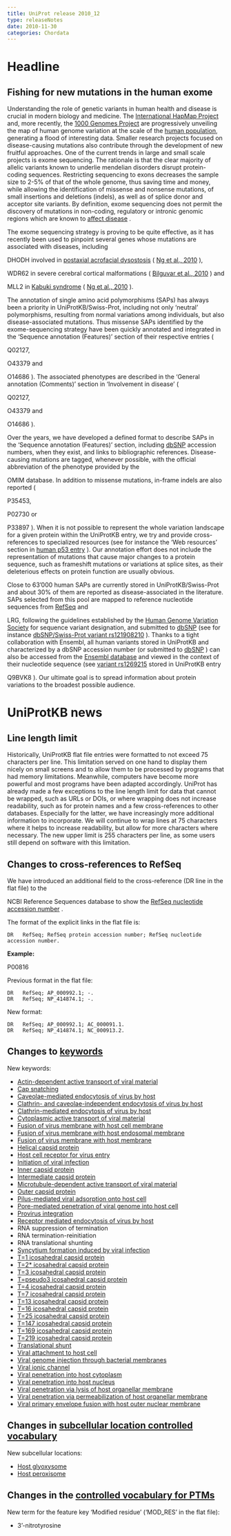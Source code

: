 ```yaml
---
title: UniProt release 2010_12
type: releaseNotes
date: 2010-11-30
categories: Chordata
---
```


# Headline

## Fishing for new mutations in the human exome

Understanding the role of genetic variants in human health and disease is crucial in modern biology and medicine. The [International HapMap Project](http://hapmap.ncbi.nlm.nih.gov/index.html.en) and, more recently, the [1000 Genomes Project](http://www.1000genomes.org/) are progressively unveiling the map of human genome variation at the scale of the [human population](http://www.ncbi.nlm.nih.gov/pubmed/20981092), generating a flood of interesting data. Smaller research projects focused on disease-causing mutations also contribute through the development of new fruitful approaches. One of the current trends in large and small scale projects is exome sequencing. The rationale is that the clear majority of allelic variants known to underlie mendelian disorders disrupt protein-coding sequences. Restricting sequencing to exons decreases the sample size to 2-5% of that of the whole genome, thus saving time and money, while allowing the identification of missense and nonsense mutations, of small insertions and deletions (indels), as well as of splice donor and acceptor site variants. By definition, exome sequencing does not permit the discovery of mutations in non-coding, regulatory or intronic genomic regions which are known to [affect disease](http://www.ncbi.nlm.nih.gov/pubmed/20506564) .

The exome sequencing strategy is proving to be quite effective, as it has recently been used to pinpoint several genes whose mutations are associated with diseases, including

DHODH involved in [postaxial acrofacial dysostosis](http://www.ncbi.nlm.nih.gov/omim/263750 "POADS") ( [Ng et al., 2010](http://www.ncbi.nlm.nih.gov/pubmed/19915526) ),

WDR62 in severe cerebral cortical malformations ( [Bilguvar et al., 2010](http://www.ncbi.nlm.nih.gov/pubmed/20729831) ) and

MLL2 in [Kabuki syndrome](http://www.ncbi.nlm.nih.gov/omim/147920 "KABS") ( [Ng et al., 2010](http://www.ncbi.nlm.nih.gov/pubmed/20711175) ).

The annotation of single amino acid polymorphisms (SAPs) has always been a priority in UniProtKB/Swiss-Prot, including not only ‘neutral’ polymorphisms, resulting from normal variations among individuals, but also disease-associated mutations. Thus missense SAPs identified by the exome-sequencing strategy have been quickly annotated and integrated in the ‘Sequence annotation (Features)’ section of their respective entries (

Q02127,

O43379 and

O14686 ). The associated phenotypes are described in the ‘General annotation (Comments)’ section in ‘Involvement in disease’ (

Q02127,

O43379 and

O14686 ).

Over the years, we have developed a defined format to describe SAPs in the ‘Sequence annotation (Features)’ section, including [dbSNP](http://www.ncbi.nlm.nih.gov/projects/SNP/) accession numbers, when they exist, and links to bibliographic references. Disease-causing mutations are tagged, whenever possible, with the official abbreviation of the phenotype provided by the

OMIM database. In addition to missense mutations, in-frame indels are also reported (

P35453,

P02730 or

P33897 ). When it is not possible to represent the whole variation landscape for a given protein within the UniProtKB entry, we try and provide cross-references to specialized resources (see for instance the ‘Web resources’ section in [human p53 entry](http://www.uniprot.org/uniprot/P04637#section_web) ). Our annotation effort does not include the representation of mutations that cause major changes to a protein sequence, such as frameshift mutations or variations at splice sites, as their deleterious effects on protein function are usually obvious.

Close to 63’000 human SAPs are currently stored in UniProtKB/Swiss-Prot and about 30% of them are reported as disease-associated in the literature. SAPs selected from this pool are mapped to reference nucleotide sequences from [RefSeq](http://www.ncbi.nlm.nih.gov/RefSeq/) and

LRG, following the guidelines established by the [Human Genome Variation Society](http://www.hgvs.org/) for sequence variant designation, and submitted to [dbSNP](http://www.ncbi.nlm.nih.gov/projects/SNP/) (see for instance [dbSNP/Swiss-Prot variant rs121908210](http://www.ncbi.nlm.nih.gov/SNP/snp_ref.cgi?rs=121908210) ). Thanks to a tight collaboration with Ensembl, all human variants stored in UniProtKB and characterized by a dbSNP accession number (or submitted to [dbSNP](http://www.ncbi.nlm.nih.gov/projects/SNP/) ) can also be accessed from the [Ensembl database](http://www.ensembl.org/) and viewed in the context of their nucleotide sequence (see [variant rs1269215](http://www.ensembl.org/Homo_sapiens/Variation/Summary?r=19:36037396-36038396;v=rs1269215;vdb=variation;vf=19465159) stored in UniProtKB entry

Q9BVK8 ). Our ultimate goal is to spread information about protein variations to the broadest possible audience.

# UniProtKB news

## Line length limit

Historically, UniProtKB flat file entries were formatted to not exceed 75 characters per line. This limitation served on one hand to display them nicely on small screens and to allow them to be processed by programs that had memory limitations. Meanwhile, computers have become more powerful and most programs have been adapted accordingly. UniProt has already made a few exceptions to the line length limit for data that cannot be wrapped, such as URLs or DOIs, or where wrapping does not increase readability, such as for protein names and a few cross-references to other databases. Especially for the latter, we have increasingly more additional information to incorporate. We will continue to wrap lines at 75 characters where it helps to increase readability, but allow for more characters where necessary. The new upper limit is 255 characters per line, as some users still depend on software with this limitation.

## Changes to cross-references to RefSeq

We have introduced an additional field to the cross-reference (DR line in the flat file) to the

NCBI Reference Sequences database to show the [RefSeq nucleotide accession number](http://www.ncbi.nlm.nih.gov/refseq/key.html#accession) .

The format of the explicit links in the flat file is:

    DR   RefSeq; RefSeq protein accession number; RefSeq nucleotide accession number.

**Example:**

P00816

Previous format in the flat file:

    DR   RefSeq; AP_000992.1; -.
    DR   RefSeq; NP_414874.1; -.

New format:

    DR   RefSeq; AP_000992.1; AC_000091.1.
    DR   RefSeq; NP_414874.1; NC_000913.2.

## Changes to [keywords](https://ftp.uniprot.org/pub/databases/uniprot/current_release/knowledgebase/complete/docs/?keywlist)

New keywords:

-   [Actin-dependent active transport of viral material](http://www.uniprot.org/keywords/KW-1178)
-   [Cap snatching](http://www.uniprot.org/keywords/KW-1157)
-   [Caveolae-mediated endocytosis of virus by host](http://www.uniprot.org/keywords/KW-1166)
-   [Clathrin- and caveolae-independent endocytosis of virus by host](http://www.uniprot.org/keywords/KW-1167)
-   [Clathrin-mediated endocytosis of virus by host](http://www.uniprot.org/keywords/KW-1165)
-   [Cytoplasmic active transport of viral material](http://www.uniprot.org/keywords/KW-1176)
-   [Fusion of virus membrane with host cell membrane](http://www.uniprot.org/keywords/KW-1169)
-   [Fusion of virus membrane with host endosomal membrane](http://www.uniprot.org/keywords/KW-1170)
-   [Fusion of virus membrane with host membrane](http://www.uniprot.org/keywords/KW-1168)
-   [Helical capsid protein](http://www.uniprot.org/keywords/KW-1139)
-   [Host cell receptor for virus entry](http://www.uniprot.org/keywords/KW-1183)
-   [Initiation of viral infection](http://www.uniprot.org/keywords/KW-1160)
-   [Inner capsid protein](http://www.uniprot.org/keywords/KW-1153)
-   [Intermediate capsid protein](http://www.uniprot.org/keywords/KW-1154)
-   [Microtubule-dependent active transport of viral material](http://www.uniprot.org/keywords/KW-1177)
-   [Outer capsid protein](http://www.uniprot.org/keywords/KW-1152)
-   [Pilus-mediated viral adsorption onto host cell](http://www.uniprot.org/keywords/KW-1175)
-   [Pore-mediated penetration of viral genome into host cell](http://www.uniprot.org/keywords/KW-1172)
-   [Provirus integration](http://www.uniprot.org/keywords/KW-1179)
-   [Receptor mediated endocytosis of virus by host](http://www.uniprot.org/keywords/KW-1164)
-   RNA suppression of termination
-   RNA termination-reinitiation
-   RNA translational shunting
-   [Syncytium formation induced by viral infection](http://www.uniprot.org/keywords/KW-1180)
-   [T=1 icosahedral capsid protein](http://www.uniprot.org/keywords/KW-1140)
-   [T=2\* icosahedral capsid protein](http://www.uniprot.org/keywords/KW-1141)
-   [T=3 icosahedral capsid protein](http://www.uniprot.org/keywords/KW-1142)
-   [T=pseudo3 icosahedral capsid protein](http://www.uniprot.org/keywords/KW-1143)
-   [T=4 icosahedral capsid protein](http://www.uniprot.org/keywords/KW-1144)
-   [T=7 icosahedral capsid protein](http://www.uniprot.org/keywords/KW-1145)
-   [T=13 icosahedral capsid protein](http://www.uniprot.org/keywords/KW-1146)
-   [T=16 icosahedral capsid protein](http://www.uniprot.org/keywords/KW-1147)
-   [T=25 icosahedral capsid protein](http://www.uniprot.org/keywords/KW-1148)
-   [T=147 icosahedral capsid protein](http://www.uniprot.org/keywords/KW-1149)
-   [T=169 icosahedral capsid protein](http://www.uniprot.org/keywords/KW-1150)
-   [T=219 icosahedral capsid protein](http://www.uniprot.org/keywords/KW-1151)
-   [Translational shunt](http://www.uniprot.org/keywords/KW-1155)
-   [Viral attachment to host cell](http://www.uniprot.org/keywords/KW-1161)
-   [Viral genome injection through bacterial membranes](http://www.uniprot.org/keywords/KW-1171)
-   [Viral ionic channel](http://www.uniprot.org/keywords/KW-1182)
-   [Viral penetration into host cytoplasm](http://www.uniprot.org/keywords/KW-1162)
-   [Viral penetration into host nucleus](http://www.uniprot.org/keywords/KW-1163)
-   [Viral penetration via lysis of host organellar membrane](http://www.uniprot.org/keywords/KW-1174)
-   [Viral penetration via permeabilization of host organellar membrane](http://www.uniprot.org/keywords/KW-1173)
-   [Viral primary envelope fusion with host outer nuclear membrane](http://www.uniprot.org/keywords/KW-1181)

## Changes in [subcellular location controlled vocabulary](https://ftp.uniprot.org/pub/databases/uniprot/current_release/knowledgebase/complete/docs/?subcell)

New subcellular locations:

-   [Host glyoxysome](http://www.uniprot.org/locations/SL-0474)
-   [Host peroxisome](http://www.uniprot.org/locations/SL-0475)

## Changes in the [controlled vocabulary for PTMs](https://ftp.uniprot.org/pub/databases/uniprot/current_release/knowledgebase/complete/docs/ptmlist)

New term for the feature key ‘Modified residue’ (‘MOD\_RES’ in the flat file):

-   3’-nitrotyrosine
